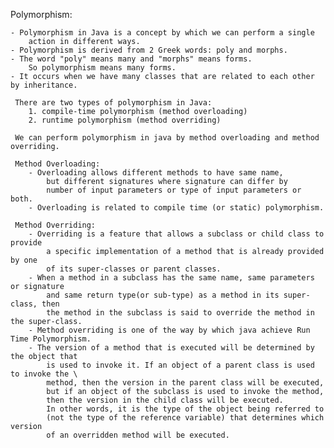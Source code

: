 Polymorphism:

    - Polymorphism in Java is a concept by which we can perform a single 
        action in different ways. 
    - Polymorphism is derived from 2 Greek words: poly and morphs. 
    - The word "poly" means many and "morphs" means forms.
        So polymorphism means many forms.
    - It occurs when we have many classes that are related to each other by inheritance.
        
     There are two types of polymorphism in Java: 
        1. compile-time polymorphism (method overloading)
        2. runtime polymorphism (method overriding)
        
     We can perform polymorphism in java by method overloading and method overriding.
     
     Method Overloading:
        - Overloading allows different methods to have same name, 
            but different signatures where signature can differ by 
            number of input parameters or type of input parameters or both. 
        - Overloading is related to compile time (or static) polymorphism.
     
     Method Overriding:
        - Overriding is a feature that allows a subclass or child class to provide 
            a specific implementation of a method that is already provided by one 
            of its super-classes or parent classes. 
        - When a method in a subclass has the same name, same parameters or signature 
            and same return type(or sub-type) as a method in its super-class, then 
            the method in the subclass is said to override the method in the super-class.
        - Method overriding is one of the way by which java achieve Run Time Polymorphism.
        - The version of a method that is executed will be determined by the object that 
            is used to invoke it. If an object of a parent class is used to invoke the \
            method, then the version in the parent class will be executed, 
            but if an object of the subclass is used to invoke the method, 
            then the version in the child class will be executed. 
            In other words, it is the type of the object being referred to 
            (not the type of the reference variable) that determines which version 
            of an overridden method will be executed.